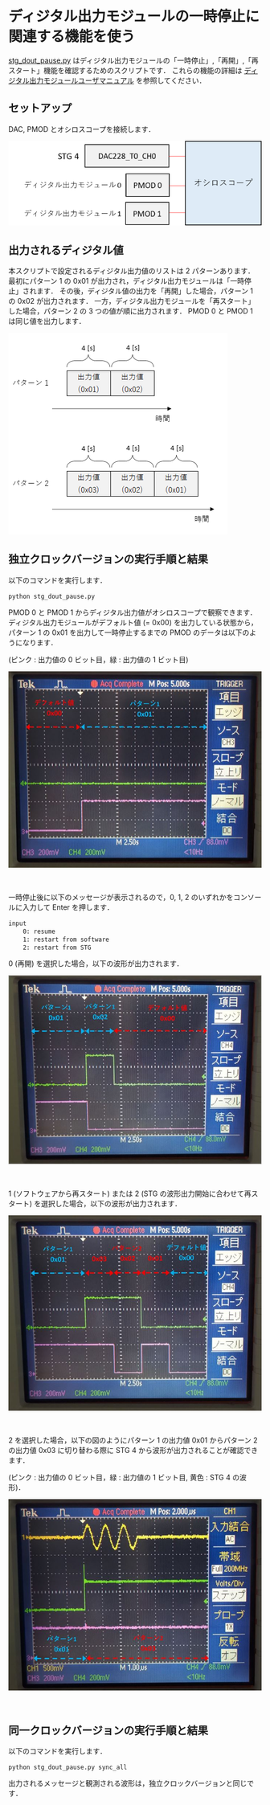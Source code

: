 # ディジタル出力モジュールの一時停止に関連する機能を使う

[stg_dout_pause.py](./stg_dout_pause.py) はディジタル出力モジュールの「一時停止」,「再開」,「再スタート」機能を確認するためのスクリプトです．
これらの機能の詳細は [ディジタル出力モジュールユーザマニュアル](../../docs/stg/digital_output.md) を参照してください．

## セットアップ

DAC, PMOD とオシロスコープを接続します．

![セットアップ](../../docs/stg/images/stg_x8_setup-1.png)

## 出力されるディジタル値

本スクリプトで設定されるディジタル出力値のリストは 2 パターンあります．
最初にパターン 1 の 0x01 が出力され，ディジタル出力モジュールは「一時停止」されます．
その後，ディジタル値の出力を「再開」した場合，パターン 1 の 0x02 が出力されます．
一方，ディジタル出力モジュールを「再スタート」した場合，パターン 2 の 3 つの値が順に出力されます．
PMOD 0 と PMOD 1 は同じ値を出力します．

![ディジタル値パターン](./images/dout_pattern.png)


## 独立クロックバージョンの実行手順と結果

以下のコマンドを実行します．

```
python stg_dout_pause.py
```

PMOD 0 と PMOD 1 からディジタル出力値がオシロスコープで観察できます．
ディジタル出力モジュールがデフォルト値 (= 0x00) を出力している状態から，パターン 1 の 0x01 を出力して一時停止するまでの PMOD のデータは以下のようになります．

(ピンク : 出力値の 0 ビット目，緑 : 出力値の 1 ビット目)

![ディジタル出力値0](images/pmod_0.jpg)

<br>

一時停止後に以下のメッセージが表示されるので，0, 1, 2 のいずれかをコンソールに入力して Enter を押します．

```
input
    0: resume
    1: restart from software
    2: restart from STG
```

0 (再開) を選択した場合，以下の波形が出力されます．

![ディジタル出力値1](images/pmod_1.jpg)

<br>

1 (ソフトウェアから再スタート) または 2 (STG の波形出力開始に合わせて再スタート) を選択した場合，以下の波形が出力されます．

![ディジタル出力値2](images/pmod_2.jpg)

<br>

2 を選択した場合，以下の図のようにパターン 1 の出力値 0x01 からパターン 2 の出力値 0x03 に切り替わる際に STG 4 から波形が出力されることが確認できます．

(ピンク : 出力値の 0 ビット目，緑 : 出力値の 1 ビット目, 黄色 : STG 4 の波形)．

![ディジタル出力値3](images/pmod_3.jpg)

<br>

## 同一クロックバージョンの実行手順と結果

以下のコマンドを実行します．

```
python stg_dout_pause.py sync_all
```

出力されるメッセージと観測される波形は，独立クロックバージョンと同じです．
